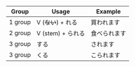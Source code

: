 |Group|Usage|Example|
|-|-|-|
|1 group|V (~~ない~~) + れる|買われます|
|2 group|V (stem) + られる|食べられます|
|3 group|する|されます|
|3 group|くる|こられます|